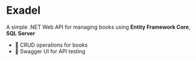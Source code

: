 # Exadel
A simple .NET Web API for managing books using **Entity Framework Core**, **SQL Server**

- 📖 CRUD operations for books
- 📄 Swagger UI for API testing
